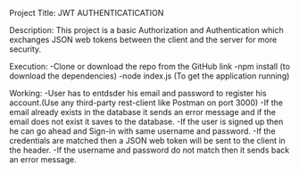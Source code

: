 Project Title:
JWT AUTHENTICATICATION

Description:
This project is a basic Authorization and Authentication which exchanges JSON web tokens between the client and the server for more security.

Execution:
-Clone or download the repo from the GitHub link
-npm install (to download the dependencies)
-node index.js (To get the application running)

Working:
-User has to entdsder his email and password to register his account.(Use any third-party rest-client like Postman on port 3000)
-If the email already exists in the database it sends an error message and if the email does not exist it saves to the database.
-If the user is signed up then he can go ahead and Sign-in with same username and password.
-If the credentials are matched then a JSON web token will be sent to the client in the header.
-If the username and password do not match then it sends back an error message.
